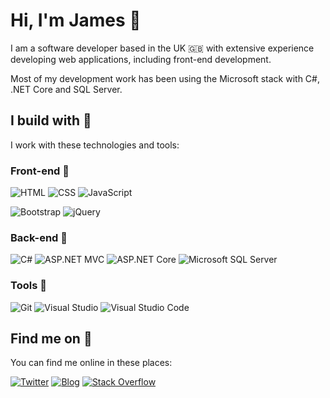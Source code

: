 # Hi, I'm James :wave:

I am a software developer based in the UK :gb: with extensive experience developing web applications, including front-end development.

Most of my development work has been using the Microsoft stack with C#, .NET Core and SQL Server.

## I build with :hammer:
I work with these technologies and tools:

### Front-end :page_with_curl:
![HTML](https://img.shields.io/badge/-HTML-grey?style=flat&logo=html5&labelColor=E34F26&logoColor=fff)
![CSS](https://img.shields.io/badge/-CSS-grey?style=flat&logo=css3&labelColor=1572B6&logoColor=fff)
![JavaScript](https://img.shields.io/badge/-JavaScript-grey?style=flat&logo=javascript&labelColor=F7DF1E&logoColor=fff)

![Bootstrap](https://img.shields.io/badge/-Bootstrap-grey?style=flat&logo=bootstrap&labelColor=7952B3&logoColor=fff)
![jQuery](https://img.shields.io/badge/-jQuery-grey?style=flat&logo=jquery&labelColor=0769AD&logoColor=fff)

### Back-end :nut_and_bolt:
![C#](https://img.shields.io/badge/-C%23-grey?style=flat&logo=c-sharp&labelColor=239120&logoColor=fff)
![ASP.NET MVC](https://img.shields.io/badge/-ASP.NET_MVC-grey?style=flat&logo=.net&labelColor=512BD4&logoColor=fff)
![ASP.NET Core](https://img.shields.io/badge/-ASP.NET_Core-grey?style=flat&logo=.net&labelColor=512BD4&logoColor=fff)
![Microsoft SQL Server](https://img.shields.io/badge/-Microsoft_SQL_Server-grey?style=flat&logo=microsoft-sql-server&labelColor=CC2927&logoColor=fff)

### Tools :triangular_ruler:
![Git](https://img.shields.io/badge/-Git-grey?style=flat&logo=git&labelColor=F05032&logoColor=fff)
![Visual Studio](https://img.shields.io/badge/-Visual_Studio-grey?style=flat&logo=visual-studio&labelColor=7952B3&logoColor=fff)
![Visual Studio Code](https://img.shields.io/badge/-Visual_Studio_Code-grey?style=flat&logo=visual-studio-code&labelColor=7952B3&logoColor=fff)


## Find me on :loudspeaker:
You can find me online in these places:

[![Twitter](https://img.shields.io/badge/-Twitter-grey?style=flat&logo=twitter&labelColor=1DA1F2&logoColor=fff)](https://www.twitter.com/flower189)
[![Blog](https://img.shields.io/badge/-Blog-grey?style=flat&logo=google-earth&labelColor=4285F4&logoColor=fff)](https://jflower.co.uk)
[![Stack Overflow](https://img.shields.io/badge/-Stack_Overflow-grey?style=flat&logo=stackoverflow&labelColor=F58025&logoColor=fff)](https://stackoverflow.com/users/1245086/)
